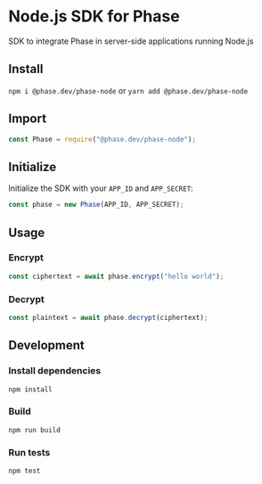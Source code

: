 # Node.js SDK for Phase

SDK to integrate Phase in server-side applications running Node.js

## Install

`npm i @phase.dev/phase-node` or `yarn add @phase.dev/phase-node`

## Import

```js
const Phase = require("@phase.dev/phase-node");
```

## Initialize

Initialize the SDK with your `APP_ID` and `APP_SECRET`:

```js
const phase = new Phase(APP_ID, APP_SECRET);
```

## Usage

### Encrypt

```js
const ciphertext = await phase.encrypt("hello world");
```

### Decrypt

```js
const plaintext = await phase.decrypt(ciphertext);
```

## Development

### Install dependencies

`npm install`

### Build

`npm run build`

### Run tests

`npm test`
